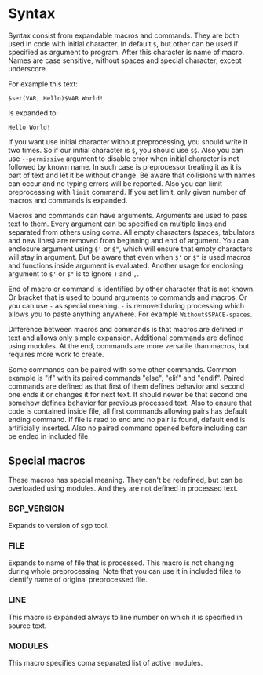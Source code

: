 Syntax
======
Syntax consist from expandable macros and commands. They are both used in code
with initial character. In default `$`, but other can be used if specified as
argument to program. After this character is name of macro. Names are case
sensitive, without spaces and special character, except underscore.

For example this text:
```
$set(VAR, Hello)$VAR World!
```
Is expanded to:
```
Hello World!
```

If you want use initial character without preprocessing, you should write it two
times. So if our initial character is `$`, you should use `$$`.  Also you can use
`--permissive` argument to disable error when initial character is not followed by
known name. In such case is preprocessor treating it as it is part of text and let
it be without change. Be aware that collisions with names can occur and no typing
errors will be reported. Also you can limit preprocessing with `limit` command. If
you set limit, only given number of macros and commands is expanded.

Macros and commands can have arguments. Arguments are used to pass text to them.
Every argument can be specified on multiple lines and separated from others using
coma. All empty characters (spaces, tabulators and new lines) are removed from
beginning and end of argument. You can enclosure argument using `$'` or `$"`, which
will ensure that empty characters will stay in argument. But be aware that even
when `$'` or `$"` is used macros and functions inside argument is evaluated. Another
usage for enclosing argument to `$'` or `$"` is to ignore `)` and `,`.

End of macro or command is identified by other character that is not known. Or
bracket that is used to bound arguments to commands and macros. Or you can use `-`
as special meaning. `-` is removed during processing which allows you to paste
anything anywhere. For example `Without$SPACE-spaces`.

Difference between macros and commands is that macros are defined in text and
allows only simple expansion. Additional commands are defined using modules.
At the end, commands are more versatile than macros, but requires more work to
create.

Some commands can be paired with some other commands. Common example is "if" with
its paired commands "else", "elif" and "endif". Paired commands are defined as
that first of them defines behavior and second one ends it or changes it for next
text. It should newer be that second one somehow defines behavior for previous
processed text. Also to ensure that code is contained inside file, all first
commands allowing pairs has default ending command. If file is read to end and no
pair is found, default end is artificially inserted. Also no paired command opened
before including can be ended in included file.

Special macros
--------------
These macros has special meaning. They can't be redefined, but can be overloaded
using modules. And they are not defined in processed text.
### SGP_VERSION
Expands to version of sgp tool.
### FILE
Expands to name of file that is processed. This macro is not changing during whole
preprocessing. Note that you can use it in included files to identify name of
original preprocessed file.
### LINE
This macro is expanded always to line number on which it is specified in source
text.
### MODULES
This macro specifies coma separated list of active modules.
